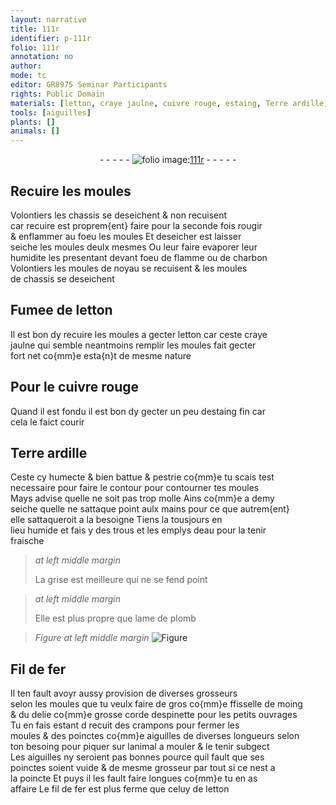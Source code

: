 ```yaml
---
layout: narrative
title: 111r
identifier: p-111r
folio: 111r
annotation: no
author:
mode: tc
editor: GR8975 Seminar Participants
rights: Public Domain
materials: [letton, craye jaulne, cuivre rouge, estaing, Terre ardille, eau, plomb, fer]
tools: [aiguilles]
plants: []
animals: []
---
```


<div class="folio" align="center">- - - - - <a href="http://gallica.bnf.fr/ark:/12148/btv1b10500001g/f227.image" target="_blank"><img src="https://cu-mkp.github.io/2017-workshop-edition/assets/photo-icon.png" alt="folio image: " style="display:inline-block; margin-bottom:-3px;"/>111r</a> - - - - - </div>  
  

## Recuire les moules

 
Volontiers les chassis se deseichent & non recuisent<br/> car recuire est proprem{ent} faire <span class="del">pour la seconde fois</span> rougir<br/> & enflammer au foeu les moules Et deseicher est laisser<br/> seiche les moules deulx mesmes Ou leur faire evaporer leur<br/> humidite les presentant devant foeu de flamme ou de charbon<br/> Volontiers les moules de noyau se recuisent & les moules<br/> de chassis se deseichent
 
 
  

## Fumee de <span class="m">letton</span>

 
Il est bon dy recuire les moules a gecter <span class="m">letton</span> car ceste <span class="m">craye<br/> jaulne</span> qui semble neantmoins remplir les moules fait gecter<br/> fort net co{mm}e esta{n}t de mesme nature
 
 
  

## Pour le <span class="m">cuivre rouge</span>

 
Quand il est fondu il est bon dy gecter un peu d<span class="m">estaing</span> fin car<br/> cela le faict courir
 
 
  

## <span class="m">Terre ardille</span>

 
Ceste cy humecte & bien battue & pestrie co{mm}e tu scais test<br/> necessaire pour faire le contour pour contourner tes moules<br/> Mays advise quelle ne soit pas trop molle Ains co{mm}e a demy<br/> seiche quelle ne sattaque point aulx mains pour ce que autrem{ent}<br/> elle sattaqueroit a la besoigne Tiens la tousjours en<br/> lieu humide et fais y des trous et les emplys d<span class="m">eau</span> pour la tenir<br/> fraische
 
> *at left middle margin*
> 
> 
>   La grise est meilleure qui ne se fend point
 
> *at left middle margin*
> 
> 
>   Elle est plus propre que lame de <span class="m">plomb</span>
 
> *Figure*
> *at left middle margin*
> <a href="https://drive.google.com/open?id=0B9-oNrvWdlO5X085N09VejNheTQ" target="_blank"><img src="https://cu-mkp.github.io/GR8975-edition/assets/photo-icon.png" alt="Figure" style="display:inline-block; margin-bottom:-3px;"/></a>
 
 
  

## Fil de <span class="m">fer</span>

 
Il ten fault avoyr aussy provision de diverses grosseurs<br/> selon les moules que tu veulx faire de gros co{mm}e ffisselle de moing<br/> & du delie co{mm}e grosse corde despinette pour les petits ouvrages<br/> Tu en fais estant <span class="del">d</span> recuit des crampons pour fermer les<br/> moules & des poinctes co{mm}e <span class="tl">aiguilles</span> de diverses longueurs selon<br/> ton besoing pour piquer sur lanimal a mouler & le tenir subgect<br/> Les <span class="tl">aiguilles</span> ny seroient pas bonnes pource quil fault que ses<br/> poinctes soient vuide & de mesme grosseur par tout si ce nest a<br/> la poincte Et puys il les fault faire longues co{mm}e tu en as<br/> affaire Le fil de <span class="m">fer</span> est plus ferme que celuy de <span class="m">letton</span>
 
